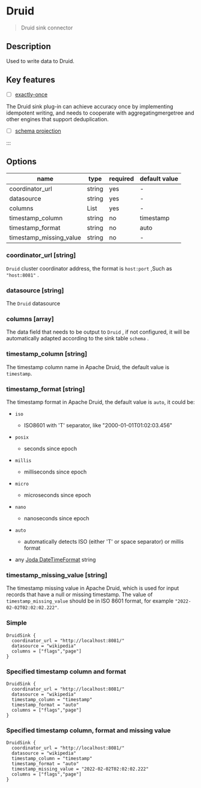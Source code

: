 # Druid

> Druid sink connector

## Description

Used to write data to Druid.

## Key features

- [ ] [exactly-once](../../concept/connector-v2-features.md)

The Druid sink plug-in can achieve accuracy once by implementing idempotent writing, and needs to cooperate with aggregatingmergetree and other engines that support deduplication.

- [ ] [schema projection](../../concept/connector-v2-features.md)


:::

## Options

| name                    | type     | required | default value |
| ----------------------- | -------- | -------- | ------------- |
| coordinator_url         | string | yes      | -             |
| datasource              | string | yes      | -             |
| columns                 | List<string> | yes| -             |
| timestamp_column        | string | no       | timestamp     |
| timestamp_format        | string | no       | auto          |
| timestamp_missing_value | string| no       | -             |

### coordinator_url [string]

`Druid` cluster coordinator address, the format is `host:port` ,Such as `"host:8081"` .

### datasource [string]

The `Druid` datasource

### columns [array]

The data field that needs to be output to `Druid` , if not configured, it will be automatically adapted according to the sink table `schema` .

### timestamp_column [string]

The timestamp column name in Apache Druid, the default value is `timestamp`.

### timestamp_format [string]

The timestamp format in Apache Druid, the default value is `auto`, it could be:

- `iso`
  - ISO8601 with 'T' separator, like "2000-01-01T01:02:03.456"

- `posix`
  - seconds since epoch

- `millis`
  - milliseconds since epoch

- `micro`
  - microseconds since epoch

- `nano`
  - nanoseconds since epoch

- `auto`
  - automatically detects ISO (either 'T' or space separator) or millis format

- any [Joda DateTimeFormat](http://joda-time.sourceforge.net/apidocs/org/joda/time/format/DateTimeFormat.html) string

### timestamp_missing_value [string]

The timestamp missing value in Apache Druid, which is used for input records that have a null or missing timestamp. The value of `timestamp_missing_value` should be in ISO 8601 format, for example `"2022-02-02T02:02:02.222"`.

### Simple

```hocon
DruidSink {
  coordinator_url = "http://localhost:8081/"
  datasource = "wikipedia"
  columns = ["flags","page"]
}
```

### Specified timestamp column and format

```hocon
DruidSink {
  coordinator_url = "http://localhost:8081/"
  datasource = "wikipedia"
  timestamp_column = "timestamp"
  timestamp_format = "auto"
  columns = ["flags","page"]
}
```

### Specified timestamp column, format and missing value

```hocon
DruidSink {
  coordinator_url = "http://localhost:8081/"
  datasource = "wikipedia"
  timestamp_column = "timestamp"
  timestamp_format = "auto"
  timestamp_missing_value = "2022-02-02T02:02:02.222"
  columns = ["flags","page"]
}
```